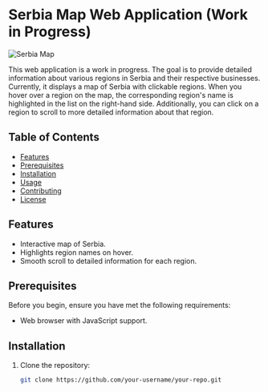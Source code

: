 # Serbia Map Web Application (Work in Progress)

![Serbia Map](screenshot.png)

This web application is a work in progress. The goal is to provide detailed information about various regions in Serbia and their respective businesses. Currently, it displays a map of Serbia with clickable regions. When you hover over a region on the map, the corresponding region's name is highlighted in the list on the right-hand side. Additionally, you can click on a region to scroll to more detailed information about that region.

## Table of Contents

- [Features](#features)
- [Prerequisites](#prerequisites)
- [Installation](#installation)
- [Usage](#usage)
- [Contributing](#contributing)
- [License](#license)

## Features

- Interactive map of Serbia.
- Highlights region names on hover.
- Smooth scroll to detailed information for each region.

## Prerequisites

Before you begin, ensure you have met the following requirements:

- Web browser with JavaScript support.

## Installation

1. Clone the repository:

   ```bash
   git clone https://github.com/your-username/your-repo.git
